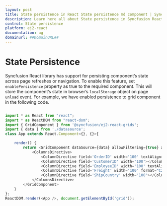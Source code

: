 ```yaml
---
layout: post
title: State persistence in React State persistence md component | Syncfusion
description: Learn here all about State persistence in Syncfusion React State persistence md component of Syncfusion Essential JS 2 and more.
control: State persistence 
platform: ej2-react
documentation: ug
domainurl: ##DomainURL##
---
```


# State Persistence

Syncfusion React library has support for persisting component’s state across page refreshes or navigation. To enable this feature, set `enablePersistence` property as true to the required component.
This will store the component’s state in browser’s `localStorage` object on page `unload` event. For example, we have enabled persistence to grid component in the following code.


```ts

import * as React from "react";
import * as ReactDOM from "react-dom";
import { GridComponent } from '@syncfusion/ej2-react-grids';
import { data } from './datasource';
class App extends React.Component<{}, {}>{

    render() {
        return <GridComponent dataSource={data} allowFiltering={true} allowPaging={true} enablePersistence={true} height={230}>
            <ColumnsDirective>
                <ColumnDirective field='OrderID' width='100' textAlign="right"></ColumnDirective>
                <ColumnDirective field='CustomerID' width='100'></ColumnDirective>
                <ColumnDirective field='EmployeeID' width='100' textAlign="right"></ColumnDirective>
                <ColumnDirective field='Freight' width='100' format="C2" textAlign="right"></ColumnDirective>
                <ColumnDirective field='ShipCountry' width='100'></ColumnDirective>
            </ColumnsDirective>
        </GridComponent>
    }
};
ReactDOM.render(<App />, document.getElementById('grid'));

```